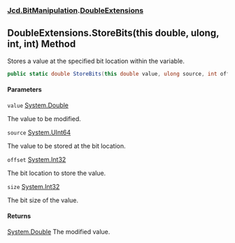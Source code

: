 ### [Jcd.BitManipulation](Jcd.BitManipulation.md 'Jcd.BitManipulation').[DoubleExtensions](Jcd.BitManipulation.DoubleExtensions.md 'Jcd.BitManipulation.DoubleExtensions')

## DoubleExtensions.StoreBits(this double, ulong, int, int) Method

Stores a value at the specified bit location within the variable.

```csharp
public static double StoreBits(this double value, ulong source, int offset, int size);
```
#### Parameters

<a name='Jcd.BitManipulation.DoubleExtensions.StoreBits(thisdouble,ulong,int,int).value'></a>

`value` [System.Double](https://docs.microsoft.com/en-us/dotnet/api/System.Double 'System.Double')

The value to be modified.

<a name='Jcd.BitManipulation.DoubleExtensions.StoreBits(thisdouble,ulong,int,int).source'></a>

`source` [System.UInt64](https://docs.microsoft.com/en-us/dotnet/api/System.UInt64 'System.UInt64')

The value to be stored at the bit location.

<a name='Jcd.BitManipulation.DoubleExtensions.StoreBits(thisdouble,ulong,int,int).offset'></a>

`offset` [System.Int32](https://docs.microsoft.com/en-us/dotnet/api/System.Int32 'System.Int32')

The bit location to store the value.

<a name='Jcd.BitManipulation.DoubleExtensions.StoreBits(thisdouble,ulong,int,int).size'></a>

`size` [System.Int32](https://docs.microsoft.com/en-us/dotnet/api/System.Int32 'System.Int32')

The bit size of the value.

#### Returns

[System.Double](https://docs.microsoft.com/en-us/dotnet/api/System.Double 'System.Double')
The modified value.